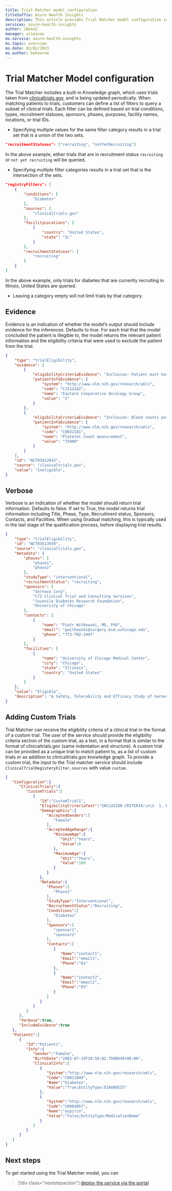 ```yaml
---
title: Trial Matcher model configuration
titleSuffix: Azure Health Insights
description: This article provides Trial Matcher model configuration information.
services: azure-health-insights
author: iBoonZ
manager: urieinav
ms.service: azure-health-insights
ms.topic: overview
ms.date: 02/02/2023
ms.author: behoorne
---
```


# Trial Matcher Model configuration

The Trial Matcher includes a built-in Knowledge graph, which uses trials taken from [clinicaltrials.gov](https://clinicaltrials.gov/), and is being updated periodically. When matching patients to trials, customers can define a list of filters to query a subset of clinical trials. Each filter can be defined based on trial conditions, types, recruitment statuses, sponsors, phases, purposes, facility names, locations, or trial IDs.
- Specifying multiple values for the same filter category results in a trial set that is a union of the two sets.


```json
"recruitmentStatuses": ["recruiting", "notYetRecruiting"]
```

In the above example, either trials that are in recruitment status ```recruiting``` or ```not yet recruiting``` will be queried.

- Specifying multiple filter categories results in a trial set that is the intersection of the sets.
```json
"registryFilters": [
    {
        "conditions": [
            "Diabetes"
        ],
        "sources": [
            "clinicaltrials.gov"
        ],
        "facilityLocations": [
            {
                "country": "United States",
                "state": "IL"
            }
        ],
        "recruitmentStatuses": [
            "recruiting"
        ]
    }
]
```

In the above example, only trials for diabetes that are currently recruiting in Illinois, United States are queried.
- Leaving a category empty will not limit trials by that category.



## Evidence
Evidence is an indication of whether the model’s output should include evidence for the inferences. Defaults to true. For each trial that the model concluded the patient is illegible to, the model returns the relevant patient information and the eligibility criteria that were used to exclude the patient from the trial.
```json
{
    "type": "trialEligibility",
    "evidence": [
        {
            "eligibilityCriteriaEvidence": "Inclusion: Patient must have an Eastern Cooperative Oncology Group performance status of 0 or 1 The diagnosis of invasive adenocarcinoma of the breast must have been made by core needle biopsy.",
            "patientInfoEvidence": {
                "system": "http://www.nlm.nih.gov/research/umls",
                "code": "C1512162",
                "name": "Eastern Cooperative Oncology Group",
                "value": "2"
            }
        },
        {
            "eligibilityCriteriaEvidence": "Inclusion: Blood counts performed within 6 weeks prior to initiating chemotherapy must meet the following criteria: absolute neutrophil count must be greater than or equal 1200 / mm3 ;, platelet count must be greater than or equal 100,000 / mm3 ; and",
            "patientInfoEvidence": {
                "system": "http://www.nlm.nih.gov/research/umls",
                "code": "C0032181",
                "name": "Platelet Count measurement",
                "value": "75000"
            }
        }
    ],
    "id": "NCT03412643",
    "source": "clinicaltrials.gov",
    "value": "Ineligible",
}
```

## Verbose
Verbose is an indication of whether the model should return trial information. Defaults to false. If set to True, the model returns trial information including Title, Phase, Type, Recruitment status, Sponsors, Contacts, and Facilities.
When using Gradual matching, this is typically used in the last stage of the qualification process, before displaying trial results.

```json
{
    "type": "trialEligibility",
    "id": "NCT03513939",
    "source": "clinicaltrials.gov",
    "metadata": {
        "phases": [
            "phase1",
            "phase2"
        ],
        "studyType": "interventional",
        "recruitmentStatus": "recruiting",
        "sponsors": [
            "Sernova Corp",
            "CTI Clinical Trial and Consulting Services",
            "Juvenile Diabetes Research Foundation",
            "University of Chicago"
        ],
        "contacts": [
            {
                "name": "Piotr Witkowski, MD, PhD",
                "email": "pwitkowski@surgery.bsd.uchicago.edu",
                "phone": "773-702-2447"
            }
        ],
        "facilities": [
            {
                "name": "University of Chicago Medical Center",
                "city": "Chicago",
                "state": "Illinois",
                "country": "United States"
            }
        ]
    },
    "value": "Eligible",
    "description": "A Safety, Tolerability and Efficacy Study of Sernova's Cell Pouch™ for Clinical Islet Transplantation",
}
```



## Adding Custom Trials 
Trial Matcher can receive the eligibility criteria of a clinical trial in the format of a custom trial. The user of the service should provide the eligibility criteria section of the custom trial, as a text, in a format that is similar to the format of clinicaltrials.gov (same indentation and structure).
A custom trial can be provided as a unique trial to match patient to, as a list of custom trials or as addition to clinicaltrials.gov knowledge graph.
To provide a custom trial, the input to the Trial matcher service should include ```ClinicalTrialRegisteryFilter.sources``` with value ```custom```. 

```json
{
   "Configuration":{
      "ClinicalTrials":{
         "CustomTrials":[
            {
               "Id":"CustomTrial1",
               "EligibilityCriteriaText":"INCLUSION CRITERIA:\n\n  1. Patients diagnosed with Diabetes\n\n2. patients diagnosed with cancer\n\nEXCLUSION CRITERIA:\n\n1. patients with RET gene alteration\n\n 2. patients taking Aspirin\n\n3. patients treated with Chemotherapy\n\n",
               "Demographics":{
                  "AcceptedGenders":[
                     "Female"
                  ],
                  "AcceptedAgeRange":{
                     "MinimumAge":{
                        "Unit":"Years",
                        "Value":0
                     },
                     "MaximumAge":{
                        "Unit":"Years",
                        "Value":100
                     }
                  }
               },
               "Metadata":{
                  "Phases":[
                     "Phase1"
                  ],
                  "StudyType":"Interventional",
                  "RecruitmentStatus":"Recruiting",
                  "Conditions":[
                     "Diabetes"
                  ],
                  "Sponsors":[
                     "sponsor1",
                     "sponsor2"
                  ],
                  "Contacts":[
                     {
                        "Name":"contact1",
                        "Email":"email1",
                        "Phone":"01"
                     },
                     {
                        "Name":"contact2",
                        "Email":"email2",
                        "Phone":"03"
                     }
                  ]
               }
            }
         ]
      },
      "Verbose":true,
      "IncludeEvidence":true
   },
   "Patients":[
      {
         "Id":"Patient1",
         "Info":{
            "Gender":"Female",
            "BirthDate":"2002-07-19T10:58:02.7500649+00:00",
            "ClinicalInfo":[
               {
                  "System":"http://www.nlm.nih.gov/research/umls",
                  "Code":"C0011849",
                  "Name":"Diabetes",
                  "Value":"True;EntityType:DIAGNOSIS"
               },
               {
                  "System":"http://www.nlm.nih.gov/research/umls",
                  "Code":"C0004057",
                  "Name":"aspirin",
                  "Value":"False;EntityType:MedicationName"
               }
            ]
         }
      }
   ]
}
```

## Next steps

To get started using the Trial Matcher model, you can 

>[!div class="nextstepaction"]
> [deploy the service via the portal](../deploy-portal.md) 